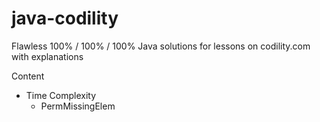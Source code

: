 # java-codility
Flawless 100% / 100% / 100% Java solutions for lessons on codility.com with explanations

Content

- Time Complexity
	- PermMissingElem